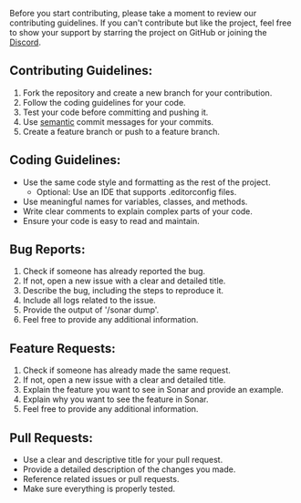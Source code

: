 Before you start contributing, please take a moment to review our contributing guidelines.
If you can't contribute but like the project, feel free to show your support by starring the project on GitHub or
joining the [Discord](https://jonesdev.xyz/discord).

## Contributing Guidelines:

1. Fork the repository and create a new branch for your contribution.
2. Follow the coding guidelines for your code.
3. Test your code before committing and pushing it.
4. Use [semantic](https://gist.github.com/joshbuchea/6f47e86d2510bce28f8e7f42ae84c716) commit messages for your commits.
5. Create a feature branch or push to a feature branch.

## Coding Guidelines:

- Use the same code style and formatting as the rest of the project.
  - Optional: Use an IDE that supports .editorconfig files.
- Use meaningful names for variables, classes, and methods.
- Write clear comments to explain complex parts of your code.
- Ensure your code is easy to read and maintain.

## Bug Reports:

1. Check if someone has already reported the bug.
2. If not, open a new issue with a clear and detailed title.
3. Describe the bug, including the steps to reproduce it.
4. Include all logs related to the issue.
5. Provide the output of '/sonar dump'.
6. Feel free to provide any additional information.

## Feature Requests:

1. Check if someone has already made the same request.
2. If not, open a new issue with a clear and detailed title.
3. Explain the feature you want to see in Sonar and provide an example.
4. Explain why you want to see the feature in Sonar.
5. Feel free to provide any additional information.

## Pull Requests:

- Use a clear and descriptive title for your pull request.
- Provide a detailed description of the changes you made.
- Reference related issues or pull requests.
- Make sure everything is properly tested.
